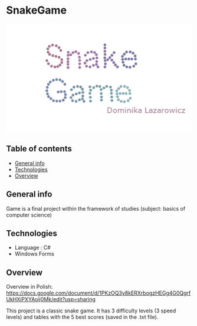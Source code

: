 # SnakeGame
![SnakeGame](./Img/title.png)

## Table of contents
* [General info](#general-info)
* [Technologies](#technologies)
* [Overview](#overview)

## General info
Game is a final project within the framework of studies (subject: basics of computer science)
	
## Technologies
* Language : C#
* Windows Forms


## Overview

Overview in Polish:
https://docs.google.com/document/d/1PKzOQ3y8kERXrbogzHEGg4G0QgrfUkHXiPXYAoij0Mk/edit?usp=sharing


This project is a classic snake game. 
It has 3 difficulty levels (3 speed levels) and tables with the 5 best scores (saved in the .txt file).
